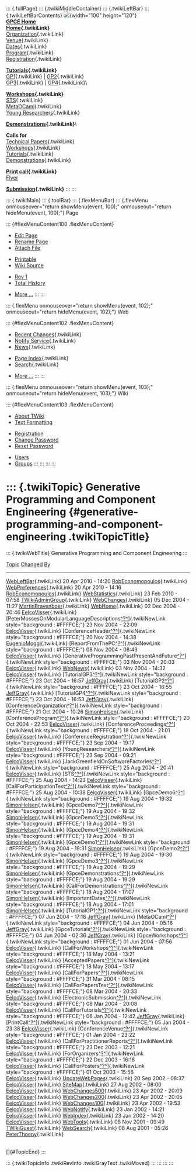 ::: {.fullPage}
::: {.twikiMiddleContainer}
::: {.twikiLeftBar}
::: {.twikiLeftBarContents}
![](../pub/Gpce04/WebLeftBar/gpce-logo.jpg){width="100" height="120"}\
**[GPCE Home](http://www.gpce.org)**\
**[Home](WebHome){.twikiLink}**\
[Organization](ConferenceOrganization){.twikiLink}\
[Venue](ConferenceVenue){.twikiLink}\
[Dates](ImportantDates){.twikiLink}\
[Program](ConferenceProgram){.twikiLink}\
[Registration](ConferenceRegistration){.twikiLink}

**[Tutorials](GpceTutorials){.twikiLink}**\
[GP1](TutorialGP1){.twikiLink} \| [GP2](TutorialGP2){.twikiLink}\
[GP3](TutorialGP3){.twikiLink} \| [GP4](TutorialGP4){.twikiLink}\

**[Workshops](GpceWorkshops){.twikiLink}**\
[STS](STS){.twikiLink}\
[MetaOCaml](http://www.program-transformation.org/Gpce04/MetaOCaml){.twikiLink}\
[Young
Researchers](http://www.program-transformation.org/Gpce04/YoungResearchers){.twikiLink}

**[Demonstrations](GpceDemonstrations){.twikiLink}**\

**Calls for**\
[Technical Papers](CallForPapers){.twikiLink}\
[Workshops](CallForWorkshops){.twikiLink}\
[Tutorials](CallForTutorials){.twikiLink}\
[Demonstrations](CallForDemonstrations){.twikiLink}

**[Print call](PrintCall){.twikiLink}**\
[Flyer](http://www.cs.uu.nl/~visser/GPCE04-CfC.pdf)

**[Submission](ElectronicSubmission){.twikiLink}**
:::
:::

::: {.twikiMain}
::: {.toolBar}
::: {.flexMenuBar}
::: {.flexMenu onmouseover="return showMenu(event, 100);" onmouseout="return hideMenu(event, 100);"}
Page

::: {#flexMenuContent100 .flexMenuContent}
-   [Edit
    Page](http://www.program-transformation.org/edit/Gpce04/WebChanges500?t=1536828869)
-   [Rename
    Page](http://www.program-transformation.org/rename/Gpce04/WebChanges500)
-   [Attach
    File](http://www.program-transformation.org/attach/Gpce04/WebChanges500)

<!-- -->

-   [Printable](http://www.program-transformation.org/view/Gpce04/WebChanges500?skin=print.pattern)
-   [Wiki
    Source](http://www.program-transformation.org/view/Gpce04/WebChanges500?skin=text&raw=on&contenttype=text/plain)

<!-- -->

-   [Rev
    1](http://www.program-transformation.org/view/Gpce04/WebChanges500?rev=1.1)
-   [Total
    History](http://www.program-transformation.org/rdiff/Gpce04/WebChanges500)

<!-- -->

-   [More
    \...](http://www.program-transformation.org/oops/Gpce04/WebChanges500?template=oopsmore&param1=1.1&param2=1.1)
:::
:::

::: {.flexMenu onmouseover="return showMenu(event, 102);" onmouseout="return hideMenu(event, 102);"}
Web

::: {#flexMenuContent102 .flexMenuContent}
-   [Recent Changes](WebChanges){.twikiLink}
-   [Notify Service](WebNotify){.twikiLink}
-   [News](WebNews){.twikiLink}

<!-- -->

-   [Page Index](WebIndex){.twikiLink}
-   [Search](WebSearch){.twikiLink}

<!-- -->

-   [More
    \...](http://www.program-transformation.org/oops/Gpce04/WebChanges500?template=oopsmore&param1=1.1&param2=1.1)
:::
:::

::: {.flexMenu onmouseover="return showMenu(event, 103);" onmouseout="return hideMenu(event, 103);"}
Wiki

::: {#flexMenuContent103 .flexMenuContent}
-   [About
    TWiki](http://www.program-transformation.org/view/TWiki/WebHome)
-   [Text
    Formatting](http://www.program-transformation.org/view/TWiki/TextFormattingRules)

<!-- -->

-   [Registration](http://www.program-transformation.org/view/TWiki/TWikiRegistration)
-   [Change
    Password](http://www.program-transformation.org/view/TWiki/ChangePassword)
-   [Reset
    Password](http://www.program-transformation.org/view/TWiki/ResetPassword)

<!-- -->

-   [Users](http://www.program-transformation.org/view/Main/TWikiUsers)
-   [Groups](http://www.program-transformation.org/view/Main/TWikiGroups)
:::
:::
:::
:::

::: {.twikiTopic}
Generative Programming and Component Engineering {#generative-programming-and-component-engineering .twikiTopicTitle}
================================================

::: {.twikiWebTitle}
Generative Programming and Component Engineering
:::

  [Topic](http://www.program-transformation.org/Gpce04/WebChanges500?sortcol=0&table=1&up=0#sorted_table "Sort by this column")                                                                                               [Changed](http://www.program-transformation.org/Gpce04/WebChanges500?sortcol=1&table=1&up=0#sorted_table "Sort by this column")   [By](http://www.program-transformation.org/Gpce04/WebChanges500?sortcol=2&table=1&up=0#sorted_table "Sort by this column")
  --------------------------------------------------------------------------------------------------------------------------------------------------------------------------------------------------------------------------- --------------------------------------------------------------------------------------------------------------------------------- ----------------------------------------------------------------------------------------------------------------------------
  [WebLeftBar](../Main/WebLeftBar){.twikiLink}                                                                                                                                                                                20 Apr 2010 - 14:20                                                                                                               [RobEconomopoulos](../Main/RobEconomopoulos){.twikiLink}
  [WebPreferences](../Main/WebPreferences){.twikiLink}                                                                                                                                                                        20 Apr 2010 - 14:16                                                                                                               [RobEconomopoulos](../Main/RobEconomopoulos){.twikiLink}
  [WebStatistics](../Main/WebStatistics){.twikiLink}                                                                                                                                                                          23 Feb 2010 - 07:58                                                                                                               [TWikiAdminGroup](../Main/TWikiAdminGroup){.twikiLink}
  [WebChanges](../Main/WebChanges){.twikiLink}                                                                                                                                                                                05 Dec 2004 - 11:27                                                                                                               [MartinBravenboer](../Main/MartinBravenboer){.twikiLink}
  [WebHome](../Main/WebHome){.twikiLink}                                                                                                                                                                                      02 Dec 2004 - 20:46                                                                                                               [EelcoVisser](../Main/EelcoVisser){.twikiLink}
  [PeterMossesOnModularLanguageDescriptions[^?^](http://www.program-transformation.org/edit/Main/PeterMossesOnModularLanguageDescriptions?topicparent=Gpce04.WebChanges500)]{.twikiNewLink style="background : #FFFFCE;"}     23 Nov 2004 - 22:09                                                                                                               [EelcoVisser](../Main/EelcoVisser){.twikiLink}
  [ConferenceHeader[^?^](http://www.program-transformation.org/edit/Main/ConferenceHeader?topicparent=Gpce04.WebChanges500)]{.twikiNewLink style="background : #FFFFCE;"}                                                     20 Nov 2004 - 14:38                                                                                                               [EugenioMoggi](../Main/EugenioMoggi){.twikiLink}
  [ReportFromThePC[^?^](http://www.program-transformation.org/edit/Main/ReportFromThePC?topicparent=Gpce04.WebChanges500)]{.twikiNewLink style="background : #FFFFCE;"}                                                       08 Nov 2004 - 08:43                                                                                                               [EelcoVisser](../Main/EelcoVisser){.twikiLink}
  [GenerativeProgrammingPastPresentAndFuture[^?^](http://www.program-transformation.org/edit/Main/GenerativeProgrammingPastPresentAndFuture?topicparent=Gpce04.WebChanges500)]{.twikiNewLink style="background : #FFFFCE;"}   03 Nov 2004 - 20:03                                                                                                               [EelcoVisser](../Main/EelcoVisser){.twikiLink}
  [WebNews](../Main/WebNews){.twikiLink}                                                                                                                                                                                      03 Nov 2004 - 14:32                                                                                                               [EelcoVisser](../Main/EelcoVisser){.twikiLink}
  [TutorialGP3[^?^](http://www.program-transformation.org/edit/Main/TutorialGP3?topicparent=Gpce04.WebChanges500)]{.twikiNewLink style="background : #FFFFCE;"}                                                               23 Oct 2004 - 16:57                                                                                                               [JeffGray](../Main/JeffGray){.twikiLink}
  [TutorialGP2[^?^](http://www.program-transformation.org/edit/Main/TutorialGP2?topicparent=Gpce04.WebChanges500)]{.twikiNewLink style="background : #FFFFCE;"}                                                               23 Oct 2004 - 16:55                                                                                                               [JeffGray](../Main/JeffGray){.twikiLink}
  [TutorialGP4[^?^](http://www.program-transformation.org/edit/Main/TutorialGP4?topicparent=Gpce04.WebChanges500)]{.twikiNewLink style="background : #FFFFCE;"}                                                               23 Oct 2004 - 16:53                                                                                                               [JeffGray](../Main/JeffGray){.twikiLink}
  [ConferenceOrganization[^?^](http://www.program-transformation.org/edit/Main/ConferenceOrganization?topicparent=Gpce04.WebChanges500)]{.twikiNewLink style="background : #FFFFCE;"}                                         21 Oct 2004 - 10:26                                                                                                               [SimonHelsen](../Main/SimonHelsen){.twikiLink}
  [ConferenceProgram[^?^](http://www.program-transformation.org/edit/Main/ConferenceProgram?topicparent=Gpce04.WebChanges500)]{.twikiNewLink style="background : #FFFFCE;"}                                                   20 Oct 2004 - 22:53                                                                                                               [EelcoVisser](../Main/EelcoVisser){.twikiLink}
  [ConferenceProceedings[^?^](http://www.program-transformation.org/edit/Main/ConferenceProceedings?topicparent=Gpce04.WebChanges500)]{.twikiNewLink style="background : #FFFFCE;"}                                           18 Oct 2004 - 21:01                                                                                                               [EelcoVisser](../Main/EelcoVisser){.twikiLink}
  [ConferenceRegistration[^?^](http://www.program-transformation.org/edit/Main/ConferenceRegistration?topicparent=Gpce04.WebChanges500)]{.twikiNewLink style="background : #FFFFCE;"}                                         23 Sep 2004 - 19:17                                                                                                               [EelcoVisser](../Main/EelcoVisser){.twikiLink}
  [YoungResearchers[^?^](http://www.program-transformation.org/edit/Main/YoungResearchers?topicparent=Gpce04.WebChanges500)]{.twikiNewLink style="background : #FFFFCE;"}                                                     23 Sep 2004 - 09:21                                                                                                               [EelcoVisser](../Main/EelcoVisser){.twikiLink}
  [JackGreenfieldOnSoftwareFactories[^?^](http://www.program-transformation.org/edit/Main/JackGreenfieldOnSoftwareFactories?topicparent=Gpce04.WebChanges500)]{.twikiNewLink style="background : #FFFFCE;"}                   25 Aug 2004 - 20:41                                                                                                               [EelcoVisser](../Main/EelcoVisser){.twikiLink}
  [STS[^?^](http://www.program-transformation.org/edit/Main/STS?topicparent=Gpce04.WebChanges500)]{.twikiNewLink style="background : #FFFFCE;"}                                                                               25 Aug 2004 - 14:23                                                                                                               [EelcoVisser](../Main/EelcoVisser){.twikiLink}
  [CallForParticipationText[^?^](http://www.program-transformation.org/edit/Main/CallForParticipationText?topicparent=Gpce04.WebChanges500)]{.twikiNewLink style="background : #FFFFCE;"}                                     25 Aug 2004 - 10:38                                                                                                               [EelcoVisser](../Main/EelcoVisser){.twikiLink}
  [GpceDemo6[^?^](http://www.program-transformation.org/edit/Main/GpceDemo6?topicparent=Gpce04.WebChanges500)]{.twikiNewLink style="background : #FFFFCE;"}                                                                   19 Aug 2004 - 19:32                                                                                                               [SimonHelsen](../Main/SimonHelsen){.twikiLink}
  [GpceDemo7[^?^](http://www.program-transformation.org/edit/Main/GpceDemo7?topicparent=Gpce04.WebChanges500)]{.twikiNewLink style="background : #FFFFCE;"}                                                                   19 Aug 2004 - 19:32                                                                                                               [SimonHelsen](../Main/SimonHelsen){.twikiLink}
  [GpceDemo5[^?^](http://www.program-transformation.org/edit/Main/GpceDemo5?topicparent=Gpce04.WebChanges500)]{.twikiNewLink style="background : #FFFFCE;"}                                                                   19 Aug 2004 - 19:31                                                                                                               [SimonHelsen](../Main/SimonHelsen){.twikiLink}
  [GpceDemo4[^?^](http://www.program-transformation.org/edit/Main/GpceDemo4?topicparent=Gpce04.WebChanges500)]{.twikiNewLink style="background : #FFFFCE;"}                                                                   19 Aug 2004 - 19:31                                                                                                               [SimonHelsen](../Main/SimonHelsen){.twikiLink}
  [GpceDemo1[^?^](http://www.program-transformation.org/edit/Main/GpceDemo1?topicparent=Gpce04.WebChanges500)]{.twikiNewLink style="background : #FFFFCE;"}                                                                   19 Aug 2004 - 19:31                                                                                                               [SimonHelsen](../Main/SimonHelsen){.twikiLink}
  [GpceDemo2[^?^](http://www.program-transformation.org/edit/Main/GpceDemo2?topicparent=Gpce04.WebChanges500)]{.twikiNewLink style="background : #FFFFCE;"}                                                                   19 Aug 2004 - 19:30                                                                                                               [SimonHelsen](../Main/SimonHelsen){.twikiLink}
  [GpceDemo3[^?^](http://www.program-transformation.org/edit/Main/GpceDemo3?topicparent=Gpce04.WebChanges500)]{.twikiNewLink style="background : #FFFFCE;"}                                                                   19 Aug 2004 - 19:29                                                                                                               [SimonHelsen](../Main/SimonHelsen){.twikiLink}
  [GpceDemonstrations[^?^](http://www.program-transformation.org/edit/Main/GpceDemonstrations?topicparent=Gpce04.WebChanges500)]{.twikiNewLink style="background : #FFFFCE;"}                                                 19 Aug 2004 - 19:29                                                                                                               [SimonHelsen](../Main/SimonHelsen){.twikiLink}
  [CallForDemonstrations[^?^](http://www.program-transformation.org/edit/Main/CallForDemonstrations?topicparent=Gpce04.WebChanges500)]{.twikiNewLink style="background : #FFFFCE;"}                                           18 Aug 2004 - 17:07                                                                                                               [SimonHelsen](../Main/SimonHelsen){.twikiLink}
  [ImportantDates[^?^](http://www.program-transformation.org/edit/Main/ImportantDates?topicparent=Gpce04.WebChanges500)]{.twikiNewLink style="background : #FFFFCE;"}                                                         18 Aug 2004 - 17:01                                                                                                               [SimonHelsen](../Main/SimonHelsen){.twikiLink}
  [TutorialGP1[^?^](http://www.program-transformation.org/edit/Main/TutorialGP1?topicparent=Gpce04.WebChanges500)]{.twikiNewLink style="background : #FFFFCE;"}                                                               07 Jun 2004 - 17:18                                                                                                               [JeffGray](../Main/JeffGray){.twikiLink}
  [MetaOCaml[^?^](http://www.program-transformation.org/edit/Main/MetaOCaml?topicparent=Gpce04.WebChanges500)]{.twikiNewLink style="background : #FFFFCE;"}                                                                   04 Jun 2004 - 05:16                                                                                                               [JeffGray](../Main/JeffGray){.twikiLink}
  [GpceTutorials[^?^](http://www.program-transformation.org/edit/Main/GpceTutorials?topicparent=Gpce04.WebChanges500)]{.twikiNewLink style="background : #FFFFCE;"}                                                           04 Jun 2004 - 02:36                                                                                                               [JeffGray](../Main/JeffGray){.twikiLink}
  [GpceWorkshops[^?^](http://www.program-transformation.org/edit/Main/GpceWorkshops?topicparent=Gpce04.WebChanges500)]{.twikiNewLink style="background : #FFFFCE;"}                                                           01 Jun 2004 - 07:56                                                                                                               [EelcoVisser](../Main/EelcoVisser){.twikiLink}
  [CallForWorkshops[^?^](http://www.program-transformation.org/edit/Main/CallForWorkshops?topicparent=Gpce04.WebChanges500)]{.twikiNewLink style="background : #FFFFCE;"}                                                     18 May 2004 - 13:21                                                                                                               [EelcoVisser](../Main/EelcoVisser){.twikiLink}
  [AcceptedPapers[^?^](http://www.program-transformation.org/edit/Main/AcceptedPapers?topicparent=Gpce04.WebChanges500)]{.twikiNewLink style="background : #FFFFCE;"}                                                         18 May 2004 - 13:17                                                                                                               [EelcoVisser](../Main/EelcoVisser){.twikiLink}
  [CallForPapers[^?^](http://www.program-transformation.org/edit/Main/CallForPapers?topicparent=Gpce04.WebChanges500)]{.twikiNewLink style="background : #FFFFCE;"}                                                           31 Mar 2004 - 08:15                                                                                                               [EelcoVisser](../Main/EelcoVisser){.twikiLink}
  [CallForPapersText[^?^](http://www.program-transformation.org/edit/Main/CallForPapersText?topicparent=Gpce04.WebChanges500)]{.twikiNewLink style="background : #FFFFCE;"}                                                   08 Mar 2004 - 20:33                                                                                                               [EelcoVisser](../Main/EelcoVisser){.twikiLink}
  [ElectronicSubmission[^?^](http://www.program-transformation.org/edit/Main/ElectronicSubmission?topicparent=Gpce04.WebChanges500)]{.twikiNewLink style="background : #FFFFCE;"}                                             08 Mar 2004 - 20:08                                                                                                               [EelcoVisser](../Main/EelcoVisser){.twikiLink}
  [CallForTutorials[^?^](http://www.program-transformation.org/edit/Main/CallForTutorials?topicparent=Gpce04.WebChanges500)]{.twikiNewLink style="background : #FFFFCE;"}                                                     06 Jan 2004 - 12:42                                                                                                               [JeffGray](../Main/JeffGray){.twikiLink}
  [PrintCall[^?^](http://www.program-transformation.org/edit/Main/PrintCall?topicparent=Gpce04.WebChanges500)]{.twikiNewLink style="background : #FFFFCE;"}                                                                   05 Jan 2004 - 23:38                                                                                                               [EelcoVisser](../Main/EelcoVisser){.twikiLink}
  [ConferenceVenue[^?^](http://www.program-transformation.org/edit/Main/ConferenceVenue?topicparent=Gpce04.WebChanges500)]{.twikiNewLink style="background : #FFFFCE;"}                                                       01 Jan 2004 - 23:22                                                                                                               [EelcoVisser](../Main/EelcoVisser){.twikiLink}
  [CallForPractitionerReports[^?^](http://www.program-transformation.org/edit/Main/CallForPractitionerReports?topicparent=Gpce04.WebChanges500)]{.twikiNewLink style="background : #FFFFCE;"}                                 23 Dec 2003 - 12:21                                                                                                               [EelcoVisser](../Main/EelcoVisser){.twikiLink}
  [ForOrganizers[^?^](http://www.program-transformation.org/edit/Main/ForOrganizers?topicparent=Gpce04.WebChanges500)]{.twikiNewLink style="background : #FFFFCE;"}                                                           22 Dec 2003 - 16:18                                                                                                               [EelcoVisser](../Main/EelcoVisser){.twikiLink}
  [CallForPosters[^?^](http://www.program-transformation.org/edit/Main/CallForPosters?topicparent=Gpce04.WebChanges500)]{.twikiNewLink style="background : #FFFFCE;"}                                                         01 Oct 2003 - 15:56                                                                                                               [EelcoVisser](../Main/EelcoVisser){.twikiLink}
  [UpdateWebPages](../Main/UpdateWebPages){.twikiLink}                                                                                                                                                                        20 Sep 2002 - 08:37                                                                                                               [EelcoVisser](../Main/EelcoVisser){.twikiLink}
  [SiteMap](../Main/SiteMap){.twikiLink}                                                                                                                                                                                      27 Aug 2002 - 08:00                                                                                                               [EelcoVisser](../Main/EelcoVisser){.twikiLink}
  [WebChanges500](../Main/WebChanges500){.twikiLink}                                                                                                                                                                          23 Apr 2002 - 20:09                                                                                                               [EelcoVisser](../Main/EelcoVisser){.twikiLink}
  [WebChanges200](../Main/WebChanges200){.twikiLink}                                                                                                                                                                          23 Apr 2002 - 20:05                                                                                                               [EelcoVisser](../Main/EelcoVisser){.twikiLink}
  [WebChanges100](../Main/WebChanges100){.twikiLink}                                                                                                                                                                          23 Apr 2002 - 19:53                                                                                                               [EelcoVisser](../Main/EelcoVisser){.twikiLink}
  [WebNotify](../Main/WebNotify){.twikiLink}                                                                                                                                                                                  23 Jan 2002 - 14:21                                                                                                               [EelcoVisser](../Main/EelcoVisser){.twikiLink}
  [WebIndex](../Main/WebIndex){.twikiLink}                                                                                                                                                                                    23 Jan 2002 - 14:20                                                                                                               [EelcoVisser](../Main/EelcoVisser){.twikiLink}
  [WebTools](../Main/WebTools){.twikiLink}                                                                                                                                                                                    08 Nov 2001 - 09:49                                                                                                               [TWikiGuest](../Main/TWikiGuest){.twikiLink}
  [WebSearch](../Main/WebSearch){.twikiLink}                                                                                                                                                                                  08 Aug 2001 - 05:26                                                                                                               [PeterThoeny](../Main/PeterThoeny){.twikiLink}

\
[]{#TopicEnd}
:::

::: {.twikiTopicInfo .twikiRevInfo .twikiGrayText .twikiMoved}
:::
:::
:::
:::
